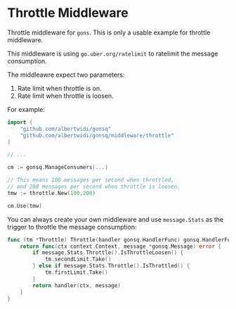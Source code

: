 # Throttle Middleware

Throttle middleware for `gons`. This is only a usable example for throttle middleware.

This middleware is using `go.uber.org/ratelimit` to ratelimit the message consumption.

The middleawre expect two parameters:

1. Rate limit when throttle is on.
2. Rate limit when throttle is loosen.

For example:

```go
import (
    "github.com/albertwidi/gonsq"
    "github.com/albertwidi/gonsq/middleware/throttle"
)

// ...

cm := gonsq.ManageConsumers(...)

// This means 100 messages per second when throttled,
// and 200 messages per second when throttle is loosen.
tmw := throttle.New(100,200)

cm.Use(tmw)
```

You can always create your own middleware and use `message.Stats` as the trigger to throttle the message consumption:

```go
func (tm *Throttle) Throttle(handler gonsq.HandlerFunc) gonsq.HandlerFunc {
	return func(ctx context.Context, message *gonsq.Message) error {
		if message.Stats.Throttle().IsThrottleLoosen() {
			tm.secondLimit.Take()
		} else if message.Stats.Throttle().IsThrottled() {
			tm.firstLimit.Take()
		}
		return handler(ctx, message)
	}
}
```
